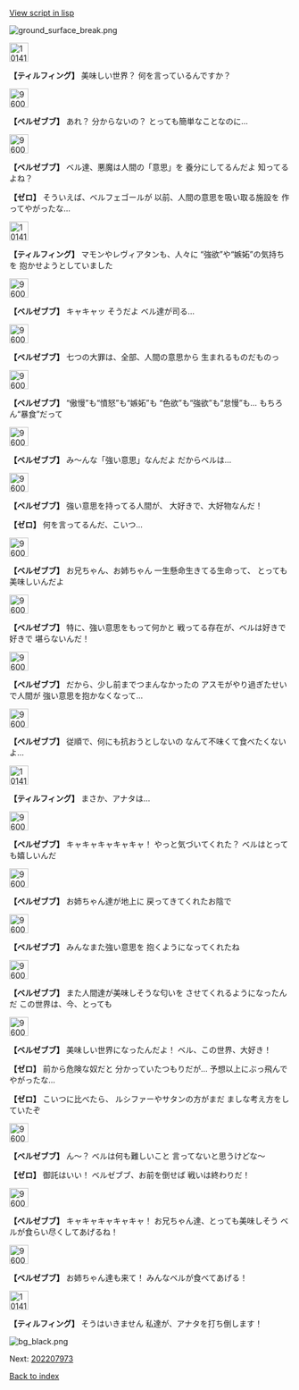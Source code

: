 [View script in lisp](../scripts/202207971.txt)

![ground_surface_break.png](../images/backgrounds/ground_surface_break.png)

<img src="../images/units/101415.png" alt="101415.png" height="34"/>

**【ティルフィング】**
美味しい世界？
何を言っているんですか？

<img src="../images/units/960022.png" alt="960022.png" height="34"/>

**【ベルゼブブ】**
あれ？
分からないの？
とっても簡単なことなのに…

<img src="../images/units/960022.png" alt="960022.png" height="34"/>

**【ベルゼブブ】**
ベル達、悪魔は人間の「意思」を
養分にしてるんだよ
知ってるよね？

**【ゼロ】**
そういえば、ベルフェゴールが
以前、人間の意思を吸い取る施設を
作ってやがったな…

<img src="../images/units/101415.png" alt="101415.png" height="34"/>

**【ティルフィング】**
マモンやレヴィアタンも、人々に
“強欲”や“嫉妬”の気持ちを
抱かせようとしていました

<img src="../images/units/960022.png" alt="960022.png" height="34"/>

**【ベルゼブブ】**
キャキャッ
そうだよ
ベル達が司る…

<img src="../images/units/960022.png" alt="960022.png" height="34"/>

**【ベルゼブブ】**
七つの大罪は、全部、人間の意思から
生まれるものだものっ

<img src="../images/units/960022.png" alt="960022.png" height="34"/>

**【ベルゼブブ】**
“傲慢”も“憤怒”も“嫉妬”も
“色欲”も“強欲”も“怠慢”も…
もちろん“暴食”だって

<img src="../images/units/960022.png" alt="960022.png" height="34"/>

**【ベルゼブブ】**
み～んな「強い意思」なんだよ
だからベルは…

<img src="../images/units/960022.png" alt="960022.png" height="34"/>

**【ベルゼブブ】**
強い意思を持ってる人間が、
大好きで、大好物なんだ！

**【ゼロ】**
何を言ってるんだ、こいつ…

<img src="../images/units/960022.png" alt="960022.png" height="34"/>

**【ベルゼブブ】**
お兄ちゃん、お姉ちゃん
一生懸命生きてる生命って、
とっても美味しいんだよ

<img src="../images/units/960022.png" alt="960022.png" height="34"/>

**【ベルゼブブ】**
特に、強い意思をもって何かと
戦ってる存在が、ベルは好きで好きで
堪らないんだ！

<img src="../images/units/960022.png" alt="960022.png" height="34"/>

**【ベルゼブブ】**
だから、少し前までつまんなかったの
アスモがやり過ぎたせいで人間が
強い意思を抱かなくなって…

<img src="../images/units/960022.png" alt="960022.png" height="34"/>

**【ベルゼブブ】**
従順で、何にも抗おうとしないの
なんて不味くて食べたくないよ…

<img src="../images/units/101415.png" alt="101415.png" height="34"/>

**【ティルフィング】**
まさか、アナタは…

<img src="../images/units/960022.png" alt="960022.png" height="34"/>

**【ベルゼブブ】**
キャキャキャキャキャ！
やっと気づいてくれた？
ベルはとっても嬉しいんだ

<img src="../images/units/960022.png" alt="960022.png" height="34"/>

**【ベルゼブブ】**
お姉ちゃん達が地上に
戻ってきてくれたお陰で

<img src="../images/units/960022.png" alt="960022.png" height="34"/>

**【ベルゼブブ】**
みんなまた強い意思を
抱くようになってくれたね

<img src="../images/units/960022.png" alt="960022.png" height="34"/>

**【ベルゼブブ】**
また人間達が美味しそうな匂いを
させてくれるようになったんだ
この世界は、今、とっても

<img src="../images/units/960022.png" alt="960022.png" height="34"/>

**【ベルゼブブ】**
美味しい世界になったんだよ！
ベル、この世界、大好き！

**【ゼロ】**
前から危険な奴だと
分かっていたつもりだが…
予想以上にぶっ飛んでやがったな…

**【ゼロ】**
こいつに比べたら、
ルシファーやサタンの方がまだ
ましな考え方をしていたぞ

<img src="../images/units/960022.png" alt="960022.png" height="34"/>

**【ベルゼブブ】**
ん～？
ベルは何も難しいこと
言ってないと思うけどな～

**【ゼロ】**
御託はいい！
ベルゼブブ、お前を倒せば
戦いは終わりだ！

<img src="../images/units/960022.png" alt="960022.png" height="34"/>

**【ベルゼブブ】**
キャキャキャキャキャ！
お兄ちゃん達、とっても美味しそう
ベルが食らい尽くしてあげるね！

<img src="../images/units/960022.png" alt="960022.png" height="34"/>

**【ベルゼブブ】**
お姉ちゃん達も来て！
みんなベルが食べてあげる！

<img src="../images/units/101415.png" alt="101415.png" height="34"/>

**【ティルフィング】**
そうはいきません
私達が、アナタを打ち倒します！

![bg_black.png](../images/backgrounds/bg_black.png)


Next: [202207973](202207973.md)

[Back to index](index.md)
